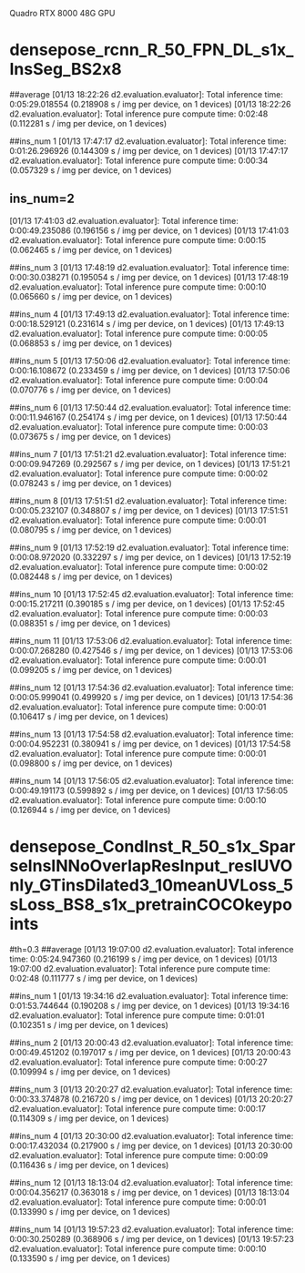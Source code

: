 Quadro RTX 8000 48G GPU
# densepose_rcnn_R_50_FPN_DL_s1x_InsSeg_BS2x8
##average
[01/13 18:22:26 d2.evaluation.evaluator]: Total inference time: 0:05:29.018554 (0.218908 s / img per device, on 1 devices)
[01/13 18:22:26 d2.evaluation.evaluator]: Total inference pure compute time: 0:02:48 (0.112281 s / img per device, on 1 devices)


##ins_num 1
[01/13 17:47:17 d2.evaluation.evaluator]: Total inference time: 0:01:26.296926 (0.144309 s / img per device, on 1 devices)
[01/13 17:47:17 d2.evaluation.evaluator]: Total inference pure compute time: 0:00:34 (0.057329 s / img per device, on 1 devices)

## ins_num=2
[01/13 17:41:03 d2.evaluation.evaluator]: Total inference time: 0:00:49.235086 (0.196156 s / img per device, on 1 devices)
[01/13 17:41:03 d2.evaluation.evaluator]: Total inference pure compute time: 0:00:15 (0.062465 s / img per device, on 1 devices)

##ins_num 3
[01/13 17:48:19 d2.evaluation.evaluator]: Total inference time: 0:00:30.038271 (0.195054 s / img per device, on 1 devices)
[01/13 17:48:19 d2.evaluation.evaluator]: Total inference pure compute time: 0:00:10 (0.065660 s / img per device, on 1 devices)

##ins_num 4
[01/13 17:49:13 d2.evaluation.evaluator]: Total inference time: 0:00:18.529121 (0.231614 s / img per device, on 1 devices)
[01/13 17:49:13 d2.evaluation.evaluator]: Total inference pure compute time: 0:00:05 (0.068853 s / img per device, on 1 devices)

##ins_num 5
[01/13 17:50:06 d2.evaluation.evaluator]: Total inference time: 0:00:16.108672 (0.233459 s / img per device, on 1 devices)
[01/13 17:50:06 d2.evaluation.evaluator]: Total inference pure compute time: 0:00:04 (0.070776 s / img per device, on 1 devices)

##ins_num 6
[01/13 17:50:44 d2.evaluation.evaluator]: Total inference time: 0:00:11.946167 (0.254174 s / img per device, on 1 devices)
[01/13 17:50:44 d2.evaluation.evaluator]: Total inference pure compute time: 0:00:03 (0.073675 s / img per device, on 1 devices)

##ins_num 7
[01/13 17:51:21 d2.evaluation.evaluator]: Total inference time: 0:00:09.947269 (0.292567 s / img per device, on 1 devices)
[01/13 17:51:21 d2.evaluation.evaluator]: Total inference pure compute time: 0:00:02 (0.078243 s / img per device, on 1 devices)

##ins_num 8
[01/13 17:51:51 d2.evaluation.evaluator]: Total inference time: 0:00:05.232107 (0.348807 s / img per device, on 1 devices)
[01/13 17:51:51 d2.evaluation.evaluator]: Total inference pure compute time: 0:00:01 (0.080795 s / img per device, on 1 devices)

##ins_num 9
[01/13 17:52:19 d2.evaluation.evaluator]: Total inference time: 0:00:08.972020 (0.332297 s / img per device, on 1 devices)
[01/13 17:52:19 d2.evaluation.evaluator]: Total inference pure compute time: 0:00:02 (0.082448 s / img per device, on 1 devices)

##ins_num 10
[01/13 17:52:45 d2.evaluation.evaluator]: Total inference time: 0:00:15.217211 (0.390185 s / img per device, on 1 devices)
[01/13 17:52:45 d2.evaluation.evaluator]: Total inference pure compute time: 0:00:03 (0.088351 s / img per device, on 1 devices)

##ins_num 11
[01/13 17:53:06 d2.evaluation.evaluator]: Total inference time: 0:00:07.268280 (0.427546 s / img per device, on 1 devices)
[01/13 17:53:06 d2.evaluation.evaluator]: Total inference pure compute time: 0:00:01 (0.099205 s / img per device, on 1 devices)

##ins_num 12
[01/13 17:54:36 d2.evaluation.evaluator]: Total inference time: 0:00:05.999041 (0.499920 s / img per device, on 1 devices)
[01/13 17:54:36 d2.evaluation.evaluator]: Total inference pure compute time: 0:00:01 (0.106417 s / img per device, on 1 devices)

##ins_num 13
[01/13 17:54:58 d2.evaluation.evaluator]: Total inference time: 0:00:04.952231 (0.380941 s / img per device, on 1 devices)
[01/13 17:54:58 d2.evaluation.evaluator]: Total inference pure compute time: 0:00:01 (0.098800 s / img per device, on 1 devices)

##ins_num 14
[01/13 17:56:05 d2.evaluation.evaluator]: Total inference time: 0:00:49.191173 (0.599892 s / img per device, on 1 devices)
[01/13 17:56:05 d2.evaluation.evaluator]: Total inference pure compute time: 0:00:10 (0.126944 s / img per device, on 1 devices)




# densepose_CondInst_R_50_s1x_SparseInsINNoOverlapResInput_resIUVOnly_GTinsDilated3_10meanUVLoss_5sLoss_BS8_s1x_pretrainCOCOkeypoints  
#th=0.3
##average
[01/13 19:07:00 d2.evaluation.evaluator]: Total inference time: 0:05:24.947360 (0.216199 s / img per device, on 1 devices)
[01/13 19:07:00 d2.evaluation.evaluator]: Total inference pure compute time: 0:02:48 (0.111777 s / img per device, on 1 devices)

##ins_num 1
[01/13 19:34:16 d2.evaluation.evaluator]: Total inference time: 0:01:53.744644 (0.190208 s / img per device, on 1 devices)
[01/13 19:34:16 d2.evaluation.evaluator]: Total inference pure compute time: 0:01:01 (0.102351 s / img per device, on 1 devices)

##ins_num 2
[01/13 20:00:43 d2.evaluation.evaluator]: Total inference time: 0:00:49.451202 (0.197017 s / img per device, on 1 devices)
[01/13 20:00:43 d2.evaluation.evaluator]: Total inference pure compute time: 0:00:27 (0.109994 s / img per device, on 1 devices)

##ins_num 3
[01/13 20:20:27 d2.evaluation.evaluator]: Total inference time: 0:00:33.374878 (0.216720 s / img per device, on 1 devices)
[01/13 20:20:27 d2.evaluation.evaluator]: Total inference pure compute time: 0:00:17 (0.114309 s / img per device, on 1 devices)

##ins_num 4
[01/13 20:30:00 d2.evaluation.evaluator]: Total inference time: 0:00:17.432034 (0.217900 s / img per device, on 1 devices)
[01/13 20:30:00 d2.evaluation.evaluator]: Total inference pure compute time: 0:00:09 (0.116436 s / img per device, on 1 devices)

##ins_num 12
[01/13 18:13:04 d2.evaluation.evaluator]: Total inference time: 0:00:04.356217 (0.363018 s / img per device, on 1 devices)
[01/13 18:13:04 d2.evaluation.evaluator]: Total inference pure compute time: 0:00:01 (0.133990 s / img per device, on 1 devices)

##ins_num 14
[01/13 19:57:23 d2.evaluation.evaluator]: Total inference time: 0:00:30.250289 (0.368906 s / img per device, on 1 devices)
[01/13 19:57:23 d2.evaluation.evaluator]: Total inference pure compute time: 0:00:10 (0.133590 s / img per device, on 1 devices)


